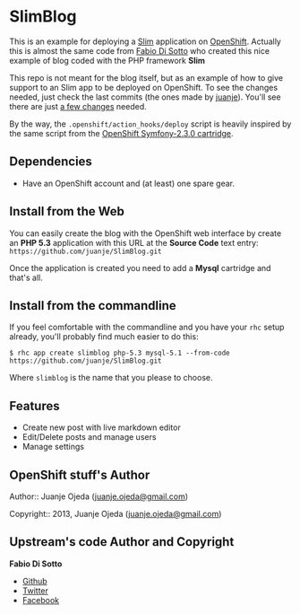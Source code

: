 SlimBlog
=====

This is an example for deploying a [Slim](http://slimframework.com) application on [OpenShift](https://www.openshift.com).
Actually this is almost the same code from [Fabio Di Sotto](https://github.com/fdisotto) who created this nice example of blog coded with the PHP framework **Slim**

This repo is not meant for the blog itself, but as an example of how to give support to an Slim app to be deployed on OpenShift. To see the changes needed, just check the last commits (the ones made by [juanje](https://github.com/juanje)).
You'll see there are just [a few changes](https://github.com/juanje/SlimBlog/compare/fdisotto:765e479...6e9c044) needed.

By the way, the `.openshift/action_hooks/deploy` script is heavily inspired by the same script from the [OpenShift Symfony-2.3.0 cartridge](https://github.com/hasinhayder/openshift-symfony-2.3.0).

Dependencies
---

* Have an OpenShift account and (at least) one spare gear.


Install from the Web
---

You can easily create the blog with the OpenShift web interface by create an **PHP 5.3** application with this URL at the **Source Code** text entry:
`https://github.com/juanje/SlimBlog.git`

Once the application is created you need to add a **Mysql** cartridge and that's all.


Install from the commandline
---

If you feel comfortable with the commandline and you have your `rhc` setup already, you'll probably find much easier to do this:

```
$ rhc app create slimblog php-5.3 mysql-5.1 --from-code https://github.com/juanje/SlimBlog.git
```

Where `slimblog` is the name that you please to choose.


Features
---
* Create new post with live markdown editor
* Edit/Delete posts and manage users
* Manage settings

OpenShift stuff's Author
---
Author:: Juanje Ojeda (<juanje.ojeda@gmail.com>)

Copyright:: 2013, Juanje Ojeda (<juanje.ojeda@gmail.com>)


Upstream's code Author and Copyright
---
**Fabio Di Sotto**
* [Github](https://github.com/fdisotto)
* [Twitter](https://twitter.com/fdisotto)
* [Facebook](https://facebook.com/fdisotto)

